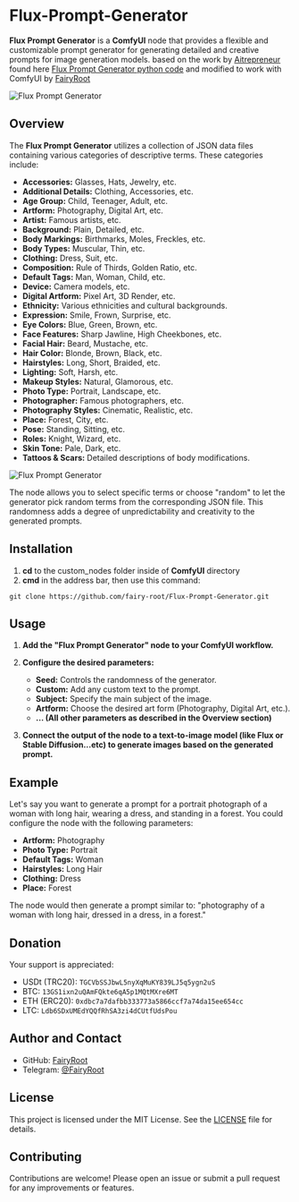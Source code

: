 # **Flux-Prompt-Generator**

**Flux Prompt Generator** is a **ComfyUI** node that provides a flexible and customizable prompt generator for generating detailed and creative prompts for image generation models.
based on the work by [Aitrepreneur](https://huggingface.co/Aitrepreneur) found here [Flux Prompt Generator python code](https://huggingface.co/Aitrepreneur/FLUX-Prompt-Generator/blob/main/app.py) and modified to work with ComfyUI by [FairyRoot](https://github.com/fairy-root)

![Flux Prompt Generator](https://i.imgur.com/I3nQzaa.png "Displaying workflow")

## Overview

The **Flux Prompt Generator** utilizes a collection of JSON data files containing various categories of descriptive terms. These categories include:

- **Accessories:** Glasses, Hats, Jewelry, etc.
- **Additional Details:** Clothing, Accessories, etc.
- **Age Group:** Child, Teenager, Adult, etc.
- **Artform:** Photography, Digital Art, etc.
- **Artist:** Famous artists, etc.
- **Background:** Plain, Detailed, etc.
- **Body Markings:** Birthmarks, Moles, Freckles, etc.
- **Body Types:** Muscular, Thin, etc.
- **Clothing:** Dress, Suit, etc.
- **Composition:** Rule of Thirds, Golden Ratio, etc.
- **Default Tags:** Man, Woman, Child, etc.
- **Device:** Camera models, etc.
- **Digital Artform:** Pixel Art, 3D Render, etc.
- **Ethnicity:** Various ethnicities and cultural backgrounds.
- **Expression:** Smile, Frown, Surprise, etc.
- **Eye Colors:** Blue, Green, Brown, etc.
- **Face Features:** Sharp Jawline, High Cheekbones, etc.
- **Facial Hair:** Beard, Mustache, etc.
- **Hair Color:** Blonde, Brown, Black, etc.
- **Hairstyles:** Long, Short, Braided, etc.
- **Lighting:** Soft, Harsh, etc.
- **Makeup Styles:** Natural, Glamorous, etc.
- **Photo Type:** Portrait, Landscape, etc.
- **Photographer:** Famous photographers, etc.
- **Photography Styles:** Cinematic, Realistic, etc.
- **Place:** Forest, City, etc.
- **Pose:** Standing, Sitting, etc.
- **Roles:** Knight, Wizard, etc.
- **Skin Tone:** Pale, Dark, etc.
- **Tattoos & Scars:** Detailed descriptions of body modifications.

![Flux Prompt Generator](https://i.imgur.com/0TNizfp.png "Displaying node")

The node allows you to select specific terms or choose "random" to let the generator pick random terms from the corresponding JSON file. This randomness adds a degree of unpredictability and creativity to the generated prompts.

## Installation

1. **cd** to the custom_nodes folder inside of **ComfyUI** directory
2. **cmd** in the address bar, then use this command:

```
git clone https://github.com/fairy-root/Flux-Prompt-Generator.git
```

## Usage

1. **Add the "Flux Prompt Generator" node to your ComfyUI workflow.**
2. **Configure the desired parameters:**

   - **Seed:** Controls the randomness of the generator.
   - **Custom:** Add any custom text to the prompt.
   - **Subject:** Specify the main subject of the image.
   - **Artform:** Choose the desired art form (Photography, Digital Art, etc.).
   - **... (All other parameters as described in the Overview section)**

3. **Connect the output of the node to a text-to-image model (like Flux or Stable Diffusion...etc) to generate images based on the generated prompt.**

## Example

Let's say you want to generate a prompt for a portrait photograph of a woman with long hair, wearing a dress, and standing in a forest. You could configure the node with the following parameters:

- **Artform:** Photography
- **Photo Type:** Portrait
- **Default Tags:** Woman
- **Hairstyles:** Long Hair
- **Clothing:** Dress
- **Place:** Forest

The node would then generate a prompt similar to: "photography of a woman with long hair, dressed in a dress, in a forest."

## Donation

Your support is appreciated:

- USDt (TRC20): `TGCVbSSJbwL5nyXqMuKY839LJ5q5ygn2uS`
- BTC: `13GS1ixn2uQAmFQkte6qA5p1MQtMXre6MT`
- ETH (ERC20): `0xdbc7a7dafbb333773a5866ccf7a74da15ee654cc`
- LTC: `Ldb6SDxUMEdYQQfRhSA3zi4dCUtfUdsPou`

## Author and Contact

- GitHub: [FairyRoot](https://github.com/fairy-root)
- Telegram: [@FairyRoot](https://t.me/FairyRoot)

## License

This project is licensed under the MIT License. See the [LICENSE](LICENSE) file for details.

## Contributing

Contributions are welcome! Please open an issue or submit a pull request for any improvements or features.
